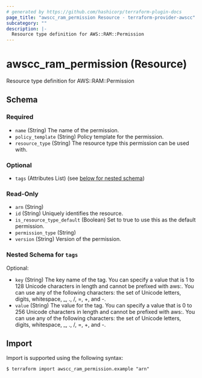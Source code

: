 ```yaml
---
# generated by https://github.com/hashicorp/terraform-plugin-docs
page_title: "awscc_ram_permission Resource - terraform-provider-awscc"
subcategory: ""
description: |-
  Resource type definition for AWS::RAM::Permission
---
```


# awscc_ram_permission (Resource)

Resource type definition for AWS::RAM::Permission



<!-- schema generated by tfplugindocs -->
## Schema

### Required

- `name` (String) The name of the permission.
- `policy_template` (String) Policy template for the permission.
- `resource_type` (String) The resource type this permission can be used with.

### Optional

- `tags` (Attributes List) (see [below for nested schema](#nestedatt--tags))

### Read-Only

- `arn` (String)
- `id` (String) Uniquely identifies the resource.
- `is_resource_type_default` (Boolean) Set to true to use this as the default permission.
- `permission_type` (String)
- `version` (String) Version of the permission.

<a id="nestedatt--tags"></a>
### Nested Schema for `tags`

Optional:

- `key` (String) The key name of the tag. You can specify a value that is 1 to 128 Unicode characters in length and cannot be prefixed with aws:. You can use any of the following characters: the set of Unicode letters, digits, whitespace, _, ., /, =, +, and -.
- `value` (String) The value for the tag. You can specify a value that is 0 to 256 Unicode characters in length and cannot be prefixed with aws:. You can use any of the following characters: the set of Unicode letters, digits, whitespace, _, ., /, =, +, and -.

## Import

Import is supported using the following syntax:

```shell
$ terraform import awscc_ram_permission.example "arn"
```
